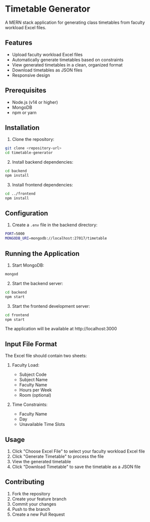 # Timetable Generator

A MERN stack application for generating class timetables from faculty workload Excel files.

## Features

- Upload faculty workload Excel files
- Automatically generate timetables based on constraints
- View generated timetables in a clean, organized format
- Download timetables as JSON files
- Responsive design

## Prerequisites

- Node.js (v14 or higher)
- MongoDB
- npm or yarn

## Installation

1. Clone the repository:
```bash
git clone <repository-url>
cd timetable-generator
```

2. Install backend dependencies:
```bash
cd backend
npm install
```

3. Install frontend dependencies:
```bash
cd ../frontend
npm install
```

## Configuration

1. Create a `.env` file in the backend directory:
```bash
PORT=5000
MONGODB_URI=mongodb://localhost:27017/timetable
```

## Running the Application

1. Start MongoDB:
```bash
mongod
```

2. Start the backend server:
```bash
cd backend
npm start
```

3. Start the frontend development server:
```bash
cd frontend
npm start
```

The application will be available at http://localhost:3000

## Input File Format

The Excel file should contain two sheets:

1. Faculty Load:
   - Subject Code
   - Subject Name
   - Faculty Name
   - Hours per Week
   - Room (optional)

2. Time Constraints:
   - Faculty Name
   - Day
   - Unavailable Time Slots

## Usage

1. Click "Choose Excel File" to select your faculty workload Excel file
2. Click "Generate Timetable" to process the file
3. View the generated timetable
4. Click "Download Timetable" to save the timetable as a JSON file

## Contributing

1. Fork the repository
2. Create your feature branch
3. Commit your changes
4. Push to the branch
5. Create a new Pull Request 